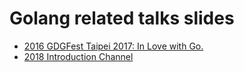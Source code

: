 # Golang related talks slides

- [2016 GDGFest Taipei 2017: In Love with Go.](https://go-talks.appspot.com/github.com/kkdai/GolangTalks/gdgfest/gdgfest.slide#1)
- [2018 Introduction Channel](https://go-talks.appspot.com/github.com/kkdai/GolangTalks/introduction-channel/gochannel.slide#1)
